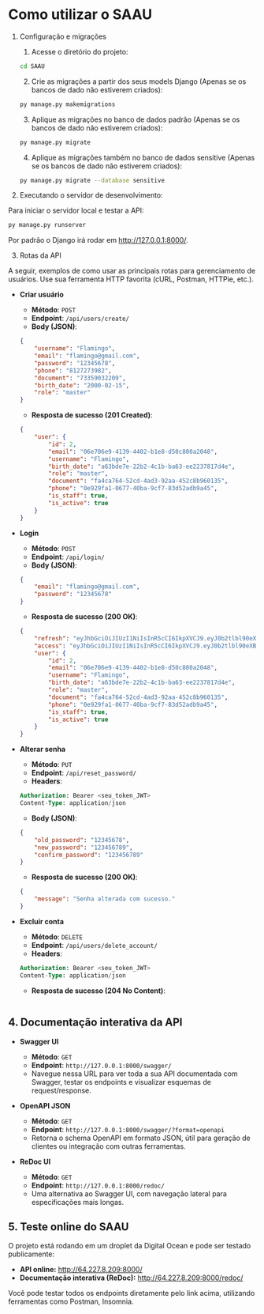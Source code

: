 # Como utilizar o SAAU

1. Configuração e migrações

    1. Acesse o diretório do projeto:
    ```bash
    cd SAAU
    ```

    2. Crie as migrações a partir dos seus models Django (Apenas se os bancos de dado não estiverem criados):
    ```bash
    py manage.py makemigrations
    ```

    3. Aplique as migrações no banco de dados padrão (Apenas se os bancos de dado não estiverem criados):
    ```bash 
    py manage.py migrate
    ```

    4. Aplique as migrações também no banco de dados sensitive (Apenas se os bancos de dado não estiverem criados):
    ```bash 
    py manage.py migrate --database sensitive
    ```

2. Executando o servidor de desenvolvimento:

Para iniciar o servidor local e testar a API:
```bash
py manage.py runserver
```
Por padrão o Django irá rodar em http://127.0.0.1:8000/.

3. Rotas da API

A seguir, exemplos de como usar as principais rotas para gerenciamento de usuários. Use sua ferramenta HTTP favorita (cURL, Postman, HTTPie, etc.).

- **Criar usuário**

    - **Método**: `POST`
    - **Endpoint**: `/api/users/create/`
    - **Body (JSON)**:
    ```json
    {
        "username": "Flamingo",
        "email": "flamingo@gmail.com",
        "password": "12345678",
        "phone": "8127273982",
        "document": "73359032209",
        "birth_date": "2000-02-15",
        "role": "master"
    }
    ```
    
    - **Resposta de sucesso (201 Created)**:
    ```json
    {
        "user": {
            "id": 2,
            "email": "06e706e9-4139-4402-b1e8-d50c800a2048",
            "username": "Flamingo",
            "birth_date": "a63bde7e-22b2-4c1b-ba63-ee2237817d4e",
            "role": "master",
            "document": "fa4ca764-52cd-4ad3-92aa-452c8b960135",
            "phone": "0e929fa1-0677-40ba-9cf7-83d52adb9a45",
            "is_staff": true,
            "is_active": true
        }
    }
    ```

- **Login**

    - **Método**: `POST`
    - **Endpoint**: `/api/login/`
    - **Body (JSON)**:
    ```json
    {
        "email": "flamingo@gmail.com",
        "password": "12345678"
    }
    ```
    
    - **Resposta de sucesso (200 OK)**:
    ```json
    {
        "refresh": "eyJhbGciOiJIUzI1NiIsInR5cCI6IkpXVCJ9.eyJ0b2tlbl90eXBlIjoicmVmcmVzaCIsImV4cCI6MTc0NjkyNTgyMCwiaWF0IjoxNzQ2ODM5NDIwLCJqdGkiOiI3MDYxM2Y3N2NhMGQ0MjllYjZiZDM0ZDU4Yjg5ZDNiNyIsInVzZXJfaWQiOjJ9.JZenqpUi6GLQNq2XyzmYzSpCKzT5BigW-X5LdCUBINE",
        "access": "eyJhbGciOiJIUzI1NiIsInR5cCI6IkpXVCJ9.eyJ0b2tlbl90eXBlIjoiYWNjZXNzIiwiZXhwIjoxNzQ2ODM5NzIwLCJpYXQiOjE3NDY4Mzk0MjAsImp0aSI6IjQ4N2EzMmYxOGMxNDRhYjdiN2E3NjY4M2JmMzAyY2E4IiwidXNlcl9pZCI6Mn0.q2NlQpcNMZb3zSBpVYWyDdcIw6ILq3ki9KLzl5RZxj4",
        "user": {
            "id": 2,
            "email": "06e706e9-4139-4402-b1e8-d50c800a2048",
            "username": "Flamingo",
            "birth_date": "a63bde7e-22b2-4c1b-ba63-ee2237817d4e",
            "role": "master",
            "document": "fa4ca764-52cd-4ad3-92aa-452c8b960135",
            "phone": "0e929fa1-0677-40ba-9cf7-83d52adb9a45",
            "is_staff": true,
            "is_active": true
        }
    }
    ```

- **Alterar senha**

    - **Método**: `PUT`
    - **Endpoint**: `/api/reset_password/`
    - **Headers**:
    ```sql
    Authorization: Bearer <seu_token_JWT>
    Content-Type: application/json
    ```
    - **Body (JSON)**:
    ```json
    {
        "old_password": "12345678",
        "new_password": "123456789",
        "confirm_password": "123456789"
    }
    ```
    
    - **Resposta de sucesso (200 OK)**:
    ```json
    {
        "message": "Senha alterada com sucesso."
    }
    ```

- **Excluir conta**

    - **Método**: `DELETE`
    - **Endpoint**: `/api/users/delete_account/`
    - **Headers**:
    ```sql
    Authorization: Bearer <seu_token_JWT>
    Content-Type: application/json
    ```
    - **Resposta de sucesso (204 No Content)**:
    ```json
    
    ```

## 4. Documentação interativa da API

- **Swagger UI**  
  - **Método**: `GET`  
  - **Endpoint**: `http://127.0.0.1:8000/swagger/`  
  - Navegue nessa URL para ver toda a sua API documentada com Swagger, testar os endpoints e visualizar esquemas de request/response.

- **OpenAPI JSON**  
  - **Método**: `GET`  
  - **Endpoint**: `http://127.0.0.1:8000/swagger/?format=openapi`  
  - Retorna o schema OpenAPI em formato JSON, útil para geração de clientes ou integração com outras ferramentas.

- **ReDoc UI**  
  - **Método**: `GET`  
  - **Endpoint**: `http://127.0.0.1:8000/redoc/`  
  - Uma alternativa ao Swagger UI, com navegação lateral para especificações mais longas.

## 5. Teste online do SAAU

O projeto está rodando em um droplet da Digital Ocean e pode ser testado publicamente:

- **API online:** http://64.227.8.209:8000/
- **Documentação interativa (ReDoc):** http://64.227.8.209:8000/redoc/

Você pode testar todos os endpoints diretamente pelo link acima, utilizando ferramentas como Postman, Insomnia.
